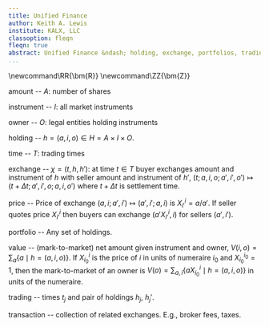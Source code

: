 ```yaml
---
title: Unified Finance
author: Keith A. Lewis
institute: KALX, LLC
classoption: fleqn
fleqn: true
abstract: Unified Finance &ndash; holding, exchange, portfolios, trading
...
```


\newcommand\RR{\bm{R}}
\newcommand\ZZ{\bm{Z}}

amount -- $A$: number of shares

instrument -- $I$: all market instruments

owner -- $O$: legal entities holding instruments

holding -- $h = (a, i, o) \in H = A\times I\times O$.

time -- $T$: trading times

exchange -- $\chi = (t,h,h')$: at time $t\in T$ buyer exchanges amount and instrument of
$h$ with seller amount and instrument of $h'$,
${(t;a,i,o;a',i',o') \mapsto (t+\Delta t;a',i',o;a,i,o')}$ where
$t + \Delta t$ is settlement time.

price -- Price of exchange $(a,i;a',i')\mapsto (a',i';a,i)$ is $X^i_{i'} = a/a'$.
If seller quotes price $X^i_{i'}$ then buyers can exchange $(a'X^i_{i'}, i)$ for sellers $(a',i')$.

portfolio -- Any set of holdings. 

value -- (mark-to-market) net amount given instrument and owner, ${V(i,o) = \sum_a\{a\mid h = (a, i, o)\}}$.
If $X^i_{i_0}$ is the price of $i$ in units of numeraire $i_0$ and $X^{i_0}_{i_0} = 1$,
then the mark-to-market of an owner is
${V(o) = \sum_{a,i} \{ aX^i_{i_0} \mid h = (a, i, o)\}}$ in units of the numeraire.


trading -- times $t_j$ and pair of holdings $h_j$, $h_j'$.

transaction -- collection of related exchanges. E.g., broker fees, taxes.

